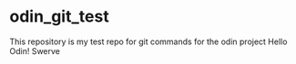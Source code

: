 # odin_git_test
This repository is my test repo for git commands for the odin project
Hello Odin!
Swerve